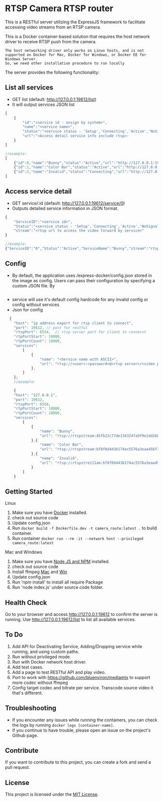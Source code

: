 # RTSP Camera RTSP router 

This is a RESTful server utilizing the ExpressJS framework to facilitate accessing video streams from an RTSP camera.

This is a Docker container-based solution that requires the host network driver to receive RTSP push from the camera.
```
The host networking driver only works on Linux hosts, and is not supported on Docker for Mac, Docker for Windows, or Docker EE for Windows Server.
So, we need other installation procedure to run locally
```
The server provides the following functionality:

## List all services
- GET list (default: http://127.0.0.1:19612/list)
- It will output services JSON list

```javascript 
[
    {
        "id":"<service id - assign by system>",
        "name":"<service name>",
        "status":"<service status - 'Setup','Connecting','Active','NoSignal','End'>",
        "url":"<Access detail service info include rtsp>:
    }
]

//example:
[
    {"id":0,"name":"Bunny","status":"Active","url":"http://127.0.0.1:19612/service/0"},
    {"id":1,"name":"Color Bar","status":"Active","url":"http://127.0.0.1:19612/service/1"},
    {"id":2,"name":"Invalid","status":"Connecting","url":"http://127.0.0.1:19612/service/2"}
]
```

## Access service detail
- GET service/:id (default: http://127.0.0.1:19612/service/0)
- Outputs detailed service information in JSON format.

```javascript
{
    "ServiceID":"<service id>",
    "Status":"<service status - 'Setup','Connecting','Active','NoSignal','End'>","ServiceName":"<service name>",
    "stream":"<rtsp url to access the video forward by service>"
}

//example:
{"ServiceID":"0","Status":"Active","ServiceName":"Bunny","stream":"rtsp://127.0.0.1:6554/0"}
```

## Config

- By default, the application uses /express-docker/config.json stored in the image as config. Users can pass their configuration by specifying a custom JSON file. By 
```docker run --rm -it --network host --privileged -v <path of config.json>:/express-docker/config.json camera_route:latest
```
- service will use it's default config hardcode for any invalid config or config without services
- Json for config 

```javascript 
  {
    "host": "ip address export for rtsp client to connect",
    "port": 19612, // post for restful
    "rtspPort": 6554,  // rtsp server port for client to connecxt
    "rtpPortStart": 10000,
    "rtpPortCount": 10000,
    "services": 
        [ 
            {
                "name": "<Service name with ASCII>",
                "url": "rtsp://<user>:<password>@<rtsp server>/<video path>"
            },
        ]
    };
    //example:

    {
    "host": "127.0.0.1",
    "port": 19612,
    "rtspPort": 6554,
    "rtpPortStart": 10000,
    "rtpPortCount": 10000,
    "services": 
        [ 
            {
                "name": "Bunny",
                "url": "rtsp://rtspstream:45fb22c77de134324fa9f9e1dd2bbb1e@zephyr.rtsp.stream/movie"
            },{
                "name": "Color Bar",
                "url": "rtsp://rtspstream:bf8f0d443b174ac5576a3eaa456f38c6@zephyr.rtsp.stream/pattern"
            },{
                "name": "Invalid",
                "url": "rtsp://rtspstre111am:bf8f0d443b174ac5576a3eaa456f38c6@zephyr.rtsp.stream/pattern"
            }
        ]
    }

```

## Getting Started

Linux 
1. Make sure you have [Docker](https://www.docker.com/) installed.
2. check out source code
3. Update config.json
4. Run `docker build -f Dockerfile.dev -t camera_route:latest .` to build container.
5. Run container `docker run --rm -it --network host --privileged camera_route:latest`


Mac and Windows
1. Make sure you have [Node JS and NPM](https://nodejs.org/en/download/) installed.
2. check out source code
3. Install ffmpeg [Mac](https://phoenixnap.com/kb/ffmpeg-mac) and [Win](https://phoenixnap.com/kb/ffmpeg-windows)
4. Update config.json
5. Run 'npm install' to install all require Package
6. Run 'node index.js' under source code folder.

## Health Check
Go to your browser and access http://127.0.0.1:19612 to confirm the server is running. Use http://127.0.0.1:19612/list to list all available services.

## To Do
1. Add API for Deactivating Service, Adding/Dropping service while running, and using custom paths.
2. Run without privileged mode.
3. Run with Docker network host driver.
4. Add test cases.
5. Add a page to test RESTful API and play video.
6. Port to work with https://github.com/bluenviron/mediamtx to support more codec without ffmpeg
7. Config target codec and bitrate per service. Transcode source video it that's different.

## Troubleshooting

- If you encounter any issues while running the containers, you can check the logs by running `docker logs [container-name]`.
- If you continue to have trouble, please open an issue on the project's Github page.

## Contribute

If you want to contribute to this project, you can create a fork and send a pull request.

## License

This project is licensed under the [MIT License](https://opensource.org/licenses/MIT).


